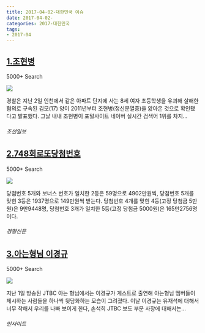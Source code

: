 ```yaml
---
title: 2017-04-02-대한민국 이슈
date: 2017-04-02-
categories: 2017-대한민국
tags: 
- 2017-04
---
```


[1.조현병](http://news.chosun.com/site/data/html_dir/2017/04/04/2017040401349.html)
--

5000+ Search

![](http:)

경찰은 지난 2일 인천에서 같은 아파트 단지에 사는 8세 여자 초등학생을 유괴해 살해한 혐의로 구속된 김모(17) 양이 2011년부터 조현병(정신분열증)을 앓아온 것으로 확인됐다고 발표했다. 그날 내내 조현병이 포털사이트 네이버 실시간 검색어 1위를 차지...
###### 조선일보

[2.748회로또당첨번호](http://biz.khan.co.kr/khan_art_view.html?artid=201704012147001&code=920100)
--

5000+ Search

![](http:)

당첨번호 5개와 보너스 번호가 일치한 2등은 59명으로 4902만원씩, 당첨번호 5개를 맞힌 3등은 1937명으로 149만원씩 받는다. 당첨번호 4개를 맞힌 4등(고정 당첨금 5만원)은 9만9448명, 당첨번호 3개가 일치한 5등(고정 당첨금 5000원)은 165만2756명이다.
###### 경향신문

[3.아는형님 이경규](http://www.insight.co.kr/newsRead.php?ArtNo=99158)
--

5000+ Search

![](http:)

지난 1일 방송된 JTBC 아는 형님에서는 이경규가 게스트로 출연해 아는형님 멤버들이 제시하는 사람들을 하나씩 뒷담화하는 모습이 그려졌다. 이날 이경규는 유재석에 대해서 너무 착해서 우리를 나빠 보이게 한다, 손석희 JTBC 보도 부문 사장에 대해서는...
###### 인사이트

